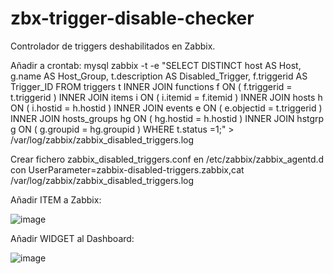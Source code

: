 # zbx-trigger-disable-checker
Controlador de triggers deshabilitados en Zabbix.

Añadir a crontab: mysql zabbix -t -e "SELECT DISTINCT host AS Host, g.name AS Host_Group, t.description AS Disabled_Trigger, f.triggerid AS Trigger_ID FROM triggers t INNER JOIN functions f ON ( f.triggerid = t.triggerid ) INNER JOIN items i ON ( i.itemid = f.itemid ) INNER JOIN hosts h ON ( i.hostid = h.hostid ) INNER JOIN events e ON ( e.objectid = t.triggerid ) INNER JOIN hosts_groups hg ON ( hg.hostid = h.hostid ) INNER JOIN hstgrp g ON ( g.groupid = hg.groupid ) WHERE t.status =1;" > /var/log/zabbix/zabbix_disabled_triggers.log

Crear fichero zabbix_disabled_triggers.conf en /etc/zabbix/zabbix_agentd.d con UserParameter=zabbix-disabled-triggers.zabbix,cat /var/log/zabbix/zabbix_disabled_triggers.log

Añadir ITEM a Zabbix:

![image](https://github.com/user-attachments/assets/121ee11f-c1dd-49b7-b0e5-18f85bda0075)

Añadir WIDGET al Dashboard:

![image](https://github.com/user-attachments/assets/46571420-04d2-464d-a691-d6ce7c7e9adf)

